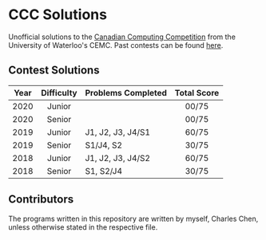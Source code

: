 # CCC Solutions

Unofficial solutions to the [Canadian Computing Competition](https://cemc.uwaterloo.ca/contests/computing.html) from the University of Waterloo's CEMC. Past contests can be found [here](https://cemc.uwaterloo.ca/contests/past_contests.html#ccc).

## Contest Solutions

| Year | Difficulty | Problems Completed | Total Score |
| :---: | :-------: | :----------------- | :---------: |
| 2020 | Junior     |                    | 00/75       |
| 2020 | Senior     |                    | 00/75       |
| 2019 | Junior     | J1, J2, J3, J4/S1  | 60/75       |
| 2019 | Senior     | S1/J4, S2          | 30/75       |
| 2018 | Junior     | J1, J2, J3, J4/S2  | 60/75       |
| 2018 | Senior     | S1, S2/J4          | 30/75       |

## Contributors

The programs written in this repository are written by myself, Charles Chen, unless otherwise stated in the respective file.
